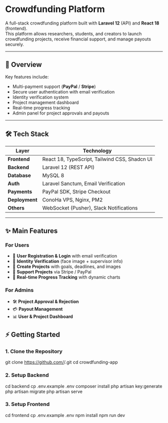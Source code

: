# Crowdfunding Platform

A full-stack crowdfunding platform built with **Laravel 12** (API) and **React 18** (frontend).  
This platform allows researchers, students, and creators to launch crowdfunding projects, receive financial support, and manage payouts securely.

---

## 🚀 Overview

Key features include:

- Multi-payment support (**PayPal** / **Stripe**)
- Secure user authentication with email verification
- Identity verification system
- Project management dashboard
- Real-time progress tracking
- Admin panel for project approvals and payouts

---

## 🛠️ Tech Stack

| Layer       | Technology |
|------------|-----------|
| **Frontend** | React 18, TypeScript, Tailwind CSS, Shadcn UI |
| **Backend**  | Laravel 12 (REST API) |
| **Database** | MySQL 8 |
| **Auth**     | Laravel Sanctum, Email Verification |
| **Payments** | PayPal SDK, Stripe Checkout |
| **Deployment** | ConoHa VPS, Nginx, PM2 |
| **Others**   | WebSocket (Pusher), Slack Notifications |

---

## ✨ Main Features

### For Users
- 🔹 **User Registration & Login** with email verification  
- 🔹 **Identity Verification** (face image + supervisor info)  
- 🔹 **Create Projects** with goals, deadlines, and images  
- 🔹 **Support Projects** via Stripe / PayPal  
- 🔹 **Real-time Progress Tracking** with dynamic charts  

### For Admins
- 🛠 **Project Approval & Rejection**
- 💳 **Payout Management**
- 📊 **User & Project Dashboard**

## ⚡️ Getting Started

### 1. Clone the Repository

git clone https://github.com/<your-username>/<repo>.git
cd crowdfunding-app

### 2. Setup Backend
cd backend
cp .env.example .env
composer install
php artisan key:generate
php artisan migrate
php artisan serve

### 3. Setup Frontend

cd frontend
cp .env.example .env
npm install
npm run dev
